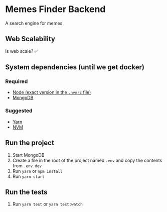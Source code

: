 # Memes Finder Backend
A search engine for memes

## Web Scalability
Is web scale? ✅

## System dependencies (until we get docker)
### Required
* [Node (exact version in the `.nvmrc` file)](https://yarnpkg.com/lang/en/)
* [MongoDB](https://www.mongodb.com/)

### Suggested
* [Yarn](https://yarnpkg.com/lang/en/)
* [NVM](https://github.com/nvm-sh/nvm)

## Run the project
1. Start MongoDB
1. Create a file in the root of the project named `.env` and copy the contents from `.env.dev`
1. Run `yarn` or `npm install`
1. Run `yarn start`

## Run the tests
1. Run `yarn test` or `yarn test:watch`